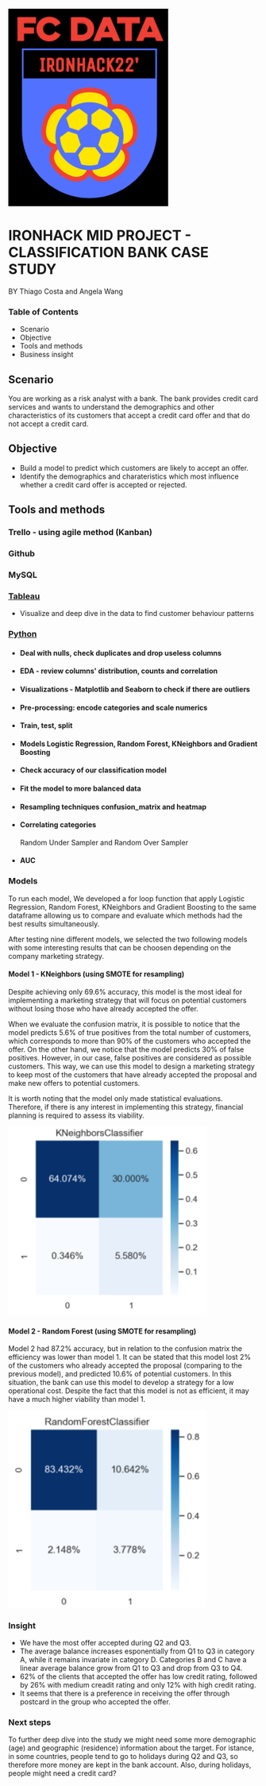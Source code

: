 ![alt text](https://github.com/cosfer2804/FCDATA/blob/main/screenshot/logo.png)

# IRONHACK MID PROJECT - CLASSIFICATION BANK CASE STUDY

BY Thiago Costa and Angela Wang

### Table of Contents
* Scenario
* Objective
* Tools and methods
* Business insight

## Scenario
You are working as a risk analyst with a bank. The bank provides credit card services and wants to understand the demographics and other characteristics of its customers that accept a credit card offer and that do not accept a credit card.

## Objective
* Build a model to predict which customers are likely to accept an offer.
* Identify the demographics and charateristics which most influence whether a credit card offer is accepted or rejected.

## Tools and methods

### Trello - using agile method (Kanban)

### Github

### MySQL

### [Tableau](https://public.tableau.com/app/profile/angela6850/viz/FCdataclassification/Dashboard?publish=yes)
* Visualize and deep dive in the data to find customer behaviour patterns

### [Python](https://www.python.org/)
* #### Deal with nulls, check duplicates and drop useless columns
* #### EDA - review columns' distribution, counts and correlation
* #### Visualizations - Matplotlib and Seaborn to check if there are outliers
* #### Pre-processing: encode categories and scale numerics

* #### Train, test, split

* #### Models Logistic Regression, Random Forest, KNeighbors and Gradient Boosting
* #### Check accuracy of our classification model
* #### Fit the model to more balanced data
* #### Resampling techniques confusion_matrix and heatmap
* #### Correlating categories
  Random Under Sampler and Random Over Sampler
* #### AUC

### Models

To run each model, We developed a for loop function that apply Logistic Regression, Random Forest, KNeighbors and Gradient Boosting to the same dataframe allowing us to compare and evaluate which methods had the best results simultaneously.

After testing nine different models, we selected the two following models with some interesting results that can be choosen depending on the company marketing strategy.

#### Model 1 - KNeighbors (using SMOTE for resampling)
Despite achieving only 69.6% accuracy, this model is the most ideal for implementing a marketing strategy that will focus on potential customers without losing those who have already accepted the offer. 

When we evaluate the confusion matrix, it is possible to notice that the model predicts 5.6% of true positives from the total number of customers, which corresponds to more than 90% of the customers who accepted the offer. On the other hand, we notice that the model predicts 30% of false positives. However, in our case, false positives are considered as possible customers. This way, we can use this model to design a marketing strategy to keep most of the customers that have already accepted the proposal and make new offers to potential customers. 

It is worth noting that the model only made statistical evaluations. Therefore, if there is any interest in implementing this strategy, financial planning is required to assess its viability.

<img width="400" alt="KNeighbors" src="https://github.com/cosfer2804/FCDATA/blob/main/screenshot/knn_best1.png">

#### Model 2 - Random Forest (using SMOTE for resampling)
Model 2 had 87.2% accuracy, but in relation to the confusion matrix the efficiency was lower than model 1. It can be stated that this model lost 2% of the customers who already accepted the proposal (comparing to the previous model), and predicted 10.6% of potential customers. In this situation, the bank can use this model to develop a strategy for a low operational cost. Despite the fact that this model is not as efficient, it may have a much higher viability than model 1.

<img width="400" alt="Random Forest" src="https://github.com/cosfer2804/FCDATA/blob/main/screenshot/randomforest_best2.png">

### Insight
* We have the most offer accepted during Q2 and Q3.
* The average balance increases esponentially from Q1 to Q3 in category A, while it remains invariate in category D. Categories B and C have a linear average balance   grow from Q1 to Q3 and drop from Q3 to Q4.
* 62% of the clients that accepted the offer has low credit rating, followed by 26%  with medium creadit rating and only 12% with high credit rating.
* It seems that there is a preference in receiving the offer through postcard in the group who accepted the offer.

### Next steps
To further deep dive into the study we might need some more demographic (age) and geographic (residence) information about the target. For istance, in some countries, people tend to go to holidays during Q2 and Q3, so therefore more money are kept in the bank account. Also, during holidays, people might need a credit card?
